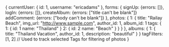 {
  currentUser: {
    id: 1,
    username: "ericadams"
  },
  forms: {
    signUp: {errors: []},
    logIn: {errors: []},
    createAlbum: {errors: ["title can't be blank"]}
    addComment: {errors: ["body can't be blank"]}
  },
  photos: {
    1: {
      title: "Railay Beach",
      img_url: "http://www.sample.com",
      author_id: 1,
      album_id: 1
      tags: {
        1: {
          id: 1
          name: "Thailand"
        }
        2: {
          id: 2
          name: "Beach"
        }
      }
    }
  },
  albums: {
    1: {
      title: "Thailand Vacation",
      author_id: 1,
      description: "beautiful"
    }
  }
  tagFilters: [1, 2] // Used to track selected Tags for filtering of photos
}
